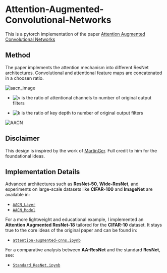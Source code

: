 # Attention-Augmented-Convolutional-Networks
This is a pytorch implementation of the paper [Attention Augmented Convolutional Networks](https://arxiv.org/abs/1904.09925 "Attention Augmented Convolutional Networks")

## Method
The paper implements the attention mechanism into different ResNet architectures. Convolutional and attentional feature maps are concatenated in a choosen ratio.

![aacn_image](https://user-images.githubusercontent.com/19909320/119885192-cd15e900-bf31-11eb-985b-be4e09ac9a4c.png)

*  ![v](https://user-images.githubusercontent.com/19909320/119885127-b40d3800-bf31-11eb-8165-1b12a739179f.png) 
is the ratio of attentional channels to number of original output filters

* ![k](https://user-images.githubusercontent.com/19909320/119885316-f9316a00-bf31-11eb-96e4-97134fc0dfb1.png) 
is the ratio of key depth to number of original output filters

![AACN](https://user-images.githubusercontent.com/19909320/137499701-4cace468-ffa5-4b2e-b15f-14d2ddee4fbf.png)

## Disclaimer

This design is inspired by the work of [MartinGer](https://github.com/MartinGer). Full credit to him for the foundational ideas.

## Implementation Details

Advanced architectures such as **ResNet-50**, **Wide-ResNet**, and experiments on large-scale datasets like **CIFAR-100** and **ImageNet** are available in:

- [`AACN_Layer`](#AACN_Layer)  
- [`AACN_Model`](#AACN_Model)

For a more lightweight and educational example, I implemented an **Attention Augmented ResNet-18** tailored for the **CIFAR-10** dataset. It stays true to the core ideas of the original paper and can be found in:

- [`attention-augmented-cnns.ipynb`](#attention-augmented-cnnsipynb)

For a comparative analysis between **AA-ResNet** and the standard **ResNet**, see:

- [`Standard_ResNet.ipynb`](#standard_resnetipynb)



